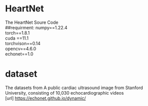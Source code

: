 # HeartNet
The HeartNet Soure Code  
##requirment:
            numpy==1.22.4  
            torch==1.8.1  
            cuda ==11.1  
            torchvison==0.14  
            opencv==4.6.0  
            echonet==1.0  
            
# dataset

The datasets from A public cardiac ultrasound image from Stanford University, consisting of 10,030 echocardiographic videos  
[url] https://echonet.github.io/dynamic/


            
